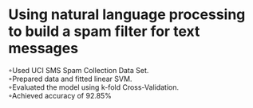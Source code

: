 # Using natural language processing to build a spam filter for text messages</br>
◦Used UCI SMS Spam Collection Data Set.</br>
◦Prepared data and fitted linear SVM.</br>
◦Evaluated the model using k-fold Cross-Validation.</br>
◦Achieved accuracy of 92.85%
